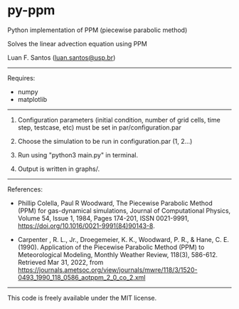 # py-ppm
Python implementation of PPM (piecewise parabolic method)

Solves the linear advection equation using PPM 

Luan F. Santos
(luan.santos@usp.br)

-------------------------------------------------------
Requires:

- numpy
- matplotlib

-------------------------------------------------------

1) Configuration parameters (initial condition, number of grid cells, time step, testcase, etc) must be set in par/configuration.par

2) Choose the simulation to be run in configuration.par (1, 2...)

3) Run using "python3 main.py" in terminal. 

4) Output is written in graphs/.
 
----------------------------------------------------------
References:
 -  Phillip Colella, Paul R Woodward, The Piecewise Parabolic Method (PPM) for gas-dynamical simulations, Journal of Computational Physics, Volume 54, Issue 1, 1984, Pages 174-201, ISSN 0021-9991, https://doi.org/10.1016/0021-9991(84)90143-8.

 -  Carpenter , R. L., Jr., Droegemeier, K. K., Woodward, P. R., & Hane, C. E. (1990).  Application of the Piecewise Parabolic Method (PPM) to Meteorological Modeling, Monthly Weather Review, 118(3), 586-612. Retrieved Mar 31, 2022,  from https://journals.ametsoc.org/view/journals/mwre/118/3/1520-0493_1990_118_0586_aotppm_2_0_co_2.xml

----------------------------------------------------------

This code is freely available under the MIT license.
